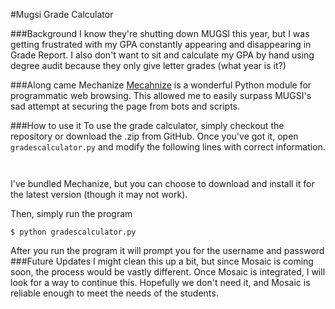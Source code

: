 #Mugsi Grade Calculator


###Background
I know they're shutting down MUGSI this year, but I was getting frustrated with my GPA constantly appearing and disappearing in Grade Report. I also don't want to sit and calculate my GPA by hand using degree audit because they only give letter grades (what year is it?)

###Along came Mechanize
[Mecahnize](https://github.com/jjlee/mechanize) is a wonderful Python module for programmatic web browsing. This allowed me to easily surpass MUGSI's sad attempt at securing the page from bots and scripts. 

###How to use it
To use the grade calculator, simply checkout the repository or download the .zip from GitHub. Once you've got it, open `gradescalculator.py` and modify the following lines with correct information.   
```


```   
I've bundled Mechanize, but you can choose to download and install it for the latest version (though it may not work).

Then, simply run the program

```
$ python gradescalculator.py
```
After you run the program it will prompt you for the username and password
###Future Updates
I might clean this up a bit, but since Mosaic is coming soon, the process would be vastly different. Once Mosaic is integrated, I will look for a way to continue this. Hopefully we don't need it, and Mosaic is reliable enough to meet the needs of the students.
